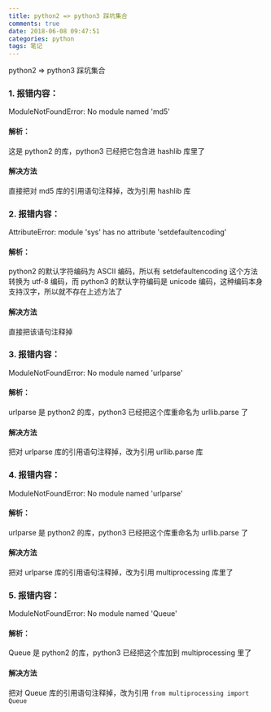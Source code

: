 ```yaml
---
title: python2 => python3 踩坑集合
comments: true
date: 2018-06-08 09:47:51
categories: python
tags: 笔记
---
```


python2 => python3 踩坑集合

<!--more-->

### 1. 报错内容：

ModuleNotFoundError: No module named 'md5'

#### 解析：

这是 python2 的库，python3 已经把它包含进 hashlib 库里了

#### 解决方法

直接把对 md5 库的引用语句注释掉，改为引用 hashlib 库

### 2. 报错内容：

AttributeError: module 'sys' has no attribute 'setdefaultencoding'

#### 解析：

python2 的默认字符编码为 ASCII 编码，所以有 setdefaultencoding 这个方法转换为 utf-8 编码，而 python3 的默认字符编码是 unicode 编码，这种编码本身支持汉字，所以就不存在上述方法了

#### 解决方法

直接把该语句注释掉

### 3. 报错内容：

ModuleNotFoundError: No module named 'urlparse'

#### 解析：

urlparse 是 python2 的库，python3 已经把这个库重命名为 urllib.parse 了

#### 解决方法

把对 urlparse 库的引用语句注释掉，改为引用 urllib.parse 库

### 4. 报错内容：

ModuleNotFoundError: No module named 'urlparse'

#### 解析：

urlparse 是 python2 的库，python3 已经把这个库重命名为 urllib.parse 了

#### 解决方法

把对 urlparse 库的引用语句注释掉，改为引用 multiprocessing 库里了

### 5. 报错内容：

ModuleNotFoundError: No module named 'Queue'

#### 解析：

Queue 是 python2 的库，python3 已经把这个库加到 multiprocessing 里了

#### 解决方法

把对 Queue 库的引用语句注释掉，改为引用 `from multiprocessing import Queue`
